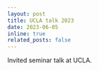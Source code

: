 ```yaml
---
layout: post
title: UCLA talk 2023
date: 2023-06-05
inline: true
related_posts: false
---
```



Invited seminar talk at UCLA.